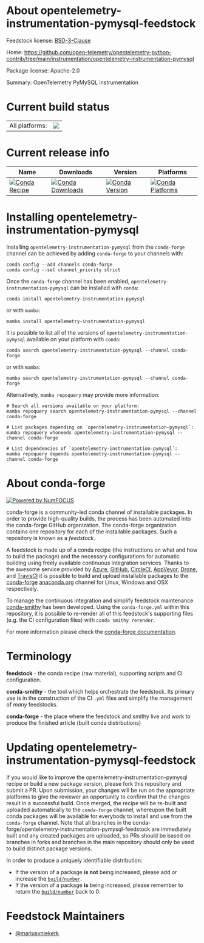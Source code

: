 About opentelemetry-instrumentation-pymysql-feedstock
=====================================================

Feedstock license: [BSD-3-Clause](https://github.com/conda-forge/opentelemetry-instrumentation-pymysql-feedstock/blob/main/LICENSE.txt)

Home: https://github.com/open-telemetry/opentelemetry-python-contrib/tree/main/instrumentation/opentelemetry-instrumentation-pymysql

Package license: Apache-2.0

Summary: OpenTelemetry PyMySQL instrumentation

Current build status
====================


<table><tr><td>All platforms:</td>
    <td>
      <a href="https://dev.azure.com/conda-forge/feedstock-builds/_build/latest?definitionId=13861&branchName=main">
        <img src="https://dev.azure.com/conda-forge/feedstock-builds/_apis/build/status/opentelemetry-instrumentation-pymysql-feedstock?branchName=main">
      </a>
    </td>
  </tr>
</table>

Current release info
====================

| Name | Downloads | Version | Platforms |
| --- | --- | --- | --- |
| [![Conda Recipe](https://img.shields.io/badge/recipe-opentelemetry--instrumentation--pymysql-green.svg)](https://anaconda.org/conda-forge/opentelemetry-instrumentation-pymysql) | [![Conda Downloads](https://img.shields.io/conda/dn/conda-forge/opentelemetry-instrumentation-pymysql.svg)](https://anaconda.org/conda-forge/opentelemetry-instrumentation-pymysql) | [![Conda Version](https://img.shields.io/conda/vn/conda-forge/opentelemetry-instrumentation-pymysql.svg)](https://anaconda.org/conda-forge/opentelemetry-instrumentation-pymysql) | [![Conda Platforms](https://img.shields.io/conda/pn/conda-forge/opentelemetry-instrumentation-pymysql.svg)](https://anaconda.org/conda-forge/opentelemetry-instrumentation-pymysql) |

Installing opentelemetry-instrumentation-pymysql
================================================

Installing `opentelemetry-instrumentation-pymysql` from the `conda-forge` channel can be achieved by adding `conda-forge` to your channels with:

```
conda config --add channels conda-forge
conda config --set channel_priority strict
```

Once the `conda-forge` channel has been enabled, `opentelemetry-instrumentation-pymysql` can be installed with `conda`:

```
conda install opentelemetry-instrumentation-pymysql
```

or with `mamba`:

```
mamba install opentelemetry-instrumentation-pymysql
```

It is possible to list all of the versions of `opentelemetry-instrumentation-pymysql` available on your platform with `conda`:

```
conda search opentelemetry-instrumentation-pymysql --channel conda-forge
```

or with `mamba`:

```
mamba search opentelemetry-instrumentation-pymysql --channel conda-forge
```

Alternatively, `mamba repoquery` may provide more information:

```
# Search all versions available on your platform:
mamba repoquery search opentelemetry-instrumentation-pymysql --channel conda-forge

# List packages depending on `opentelemetry-instrumentation-pymysql`:
mamba repoquery whoneeds opentelemetry-instrumentation-pymysql --channel conda-forge

# List dependencies of `opentelemetry-instrumentation-pymysql`:
mamba repoquery depends opentelemetry-instrumentation-pymysql --channel conda-forge
```


About conda-forge
=================

[![Powered by
NumFOCUS](https://img.shields.io/badge/powered%20by-NumFOCUS-orange.svg?style=flat&colorA=E1523D&colorB=007D8A)](https://numfocus.org)

conda-forge is a community-led conda channel of installable packages.
In order to provide high-quality builds, the process has been automated into the
conda-forge GitHub organization. The conda-forge organization contains one repository
for each of the installable packages. Such a repository is known as a *feedstock*.

A feedstock is made up of a conda recipe (the instructions on what and how to build
the package) and the necessary configurations for automatic building using freely
available continuous integration services. Thanks to the awesome service provided by
[Azure](https://azure.microsoft.com/en-us/services/devops/), [GitHub](https://github.com/),
[CircleCI](https://circleci.com/), [AppVeyor](https://www.appveyor.com/),
[Drone](https://cloud.drone.io/welcome), and [TravisCI](https://travis-ci.com/)
it is possible to build and upload installable packages to the
[conda-forge](https://anaconda.org/conda-forge) [anaconda.org](https://anaconda.org/)
channel for Linux, Windows and OSX respectively.

To manage the continuous integration and simplify feedstock maintenance
[conda-smithy](https://github.com/conda-forge/conda-smithy) has been developed.
Using the ``conda-forge.yml`` within this repository, it is possible to re-render all of
this feedstock's supporting files (e.g. the CI configuration files) with ``conda smithy rerender``.

For more information please check the [conda-forge documentation](https://conda-forge.org/docs/).

Terminology
===========

**feedstock** - the conda recipe (raw material), supporting scripts and CI configuration.

**conda-smithy** - the tool which helps orchestrate the feedstock.
                   Its primary use is in the construction of the CI ``.yml`` files
                   and simplify the management of *many* feedstocks.

**conda-forge** - the place where the feedstock and smithy live and work to
                  produce the finished article (built conda distributions)


Updating opentelemetry-instrumentation-pymysql-feedstock
========================================================

If you would like to improve the opentelemetry-instrumentation-pymysql recipe or build a new
package version, please fork this repository and submit a PR. Upon submission,
your changes will be run on the appropriate platforms to give the reviewer an
opportunity to confirm that the changes result in a successful build. Once
merged, the recipe will be re-built and uploaded automatically to the
`conda-forge` channel, whereupon the built conda packages will be available for
everybody to install and use from the `conda-forge` channel.
Note that all branches in the conda-forge/opentelemetry-instrumentation-pymysql-feedstock are
immediately built and any created packages are uploaded, so PRs should be based
on branches in forks and branches in the main repository should only be used to
build distinct package versions.

In order to produce a uniquely identifiable distribution:
 * If the version of a package **is not** being increased, please add or increase
   the [``build/number``](https://docs.conda.io/projects/conda-build/en/latest/resources/define-metadata.html#build-number-and-string).
 * If the version of a package **is** being increased, please remember to return
   the [``build/number``](https://docs.conda.io/projects/conda-build/en/latest/resources/define-metadata.html#build-number-and-string)
   back to 0.

Feedstock Maintainers
=====================

* [@mariusvniekerk](https://github.com/mariusvniekerk/)

